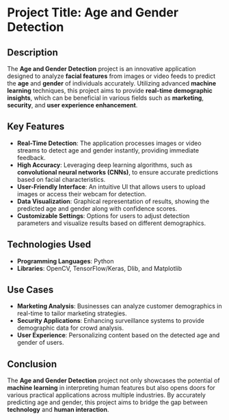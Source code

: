 # **Project Title: Age and Gender Detection**

## **Description**
The **Age and Gender Detection** project is an innovative application designed to analyze **facial features** from images or video feeds to predict the **age** and **gender** of individuals accurately. Utilizing advanced **machine learning** techniques, this project aims to provide **real-time demographic insights**, which can be beneficial in various fields such as **marketing**, **security**, and **user experience enhancement**.

## **Key Features**
- **Real-Time Detection**: The application processes images or video streams to detect age and gender instantly, providing immediate feedback.
- **High Accuracy**: Leveraging deep learning algorithms, such as **convolutional neural networks (CNNs)**, to ensure accurate predictions based on facial characteristics.
- **User-Friendly Interface**: An intuitive UI that allows users to upload images or access their webcam for detection.
- **Data Visualization**: Graphical representation of results, showing the predicted age and gender along with confidence scores.
- **Customizable Settings**: Options for users to adjust detection parameters and visualize results based on different demographics.

## **Technologies Used**
- **Programming Languages**: Python
- **Libraries**: OpenCV, TensorFlow/Keras, Dlib, and Matplotlib


## **Use Cases**
- **Marketing Analysis**: Businesses can analyze customer demographics in real-time to tailor marketing strategies.
- **Security Applications**: Enhancing surveillance systems to provide demographic data for crowd analysis.
- **User Experience**: Personalizing content based on the detected age and gender of users.

## **Conclusion**
The **Age and Gender Detection** project not only showcases the potential of **machine learning** in interpreting human features but also opens doors for various practical applications across multiple industries. By accurately predicting age and gender, this project aims to bridge the gap between **technology** and **human interaction**.
